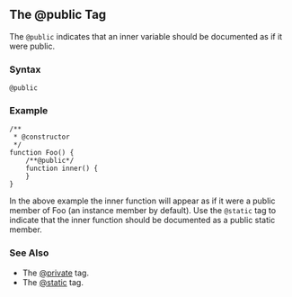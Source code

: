 ## The @public Tag ##

The `@public` indicates that an inner variable should be documented as if it were public.

### Syntax ###

```
@public
```

### Example ###

```
/**
 * @constructor
 */
function Foo() {
    /**@public*/
    function inner() {
    }
}
```

In the above example the inner function will appear as if it were a public member of Foo (an instance member by default). Use the `@static` tag to indicate that the inner function should be documented as a public static member.

### See Also ###

  * The [@private](TagPrivate.md) tag.
  * The [@static](TagStatic.md) tag.

